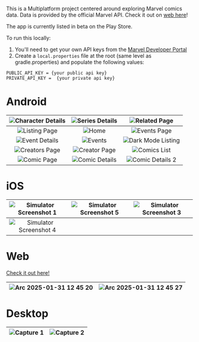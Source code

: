 This is a Multiplatform project centered around exploring Marvel comics data. Data is provided by the official Marvel API. Check it out on [web here](https://pocketpowered.github.io/infinityindex/)!

The app is currently listed in beta on the Play Store.

To run this locally:
1. You'll need to get your own API keys from the [Marvel Developer Portal](https://developer.marvel.com/docs)
2. Create a `local.properties` file at the root (same level as gradle.properties) and populate the following values:
```
PUBLIC_API_KEY = {your public api key}
PRIVATE_API_KEY =  {your private api key}
```

<h1>Android</h1>

| ![Character Details](https://github.com/user-attachments/assets/9d5b5306-8f83-4347-8931-7af29dd20910) | ![Series Details](https://github.com/user-attachments/assets/e59d6b8e-62df-495c-8f58-2930dd570262) | ![Related Page](https://github.com/user-attachments/assets/aadf52f3-b78b-41f3-90c6-263e608cc47a) |
|:-----------------------------------------------------:|:-------------------------------------------------:|:-------------------------------------------------:|
| ![Listing Page](https://github.com/user-attachments/assets/602466b5-38e2-4b7a-9e88-b0180dfd68e6) | ![Home](https://github.com/user-attachments/assets/3035700a-aeee-47be-b07b-21515975d915) | ![Events Page](https://github.com/user-attachments/assets/30f64c00-3213-4660-a7df-cbfdba9cab50) |
| ![Event Details](https://github.com/user-attachments/assets/a9dbcddc-daf5-4a53-88ce-ce658d04739e) | ![Events](https://github.com/user-attachments/assets/a579dbd8-7392-4190-a70c-600ac43328f0) | ![Dark Mode Listing](https://github.com/user-attachments/assets/d42f5c99-afe4-4fb2-86e7-5f0b18d1bbf2) |
| ![Creators Page](https://github.com/user-attachments/assets/8c8d7c7a-b9b8-4e0b-bc8f-89e21f692ecb) | ![Creator Page](https://github.com/user-attachments/assets/3f80a6e6-e435-4321-a550-ac20149fc9a6) | ![Comics List](https://github.com/user-attachments/assets/049e8b2a-dfd8-4335-9c68-9ec13dcc892e) |
| ![Comic Page](https://github.com/user-attachments/assets/28f58717-31bb-4958-8a1a-83a1fc9f1e8c) | ![Comic Details](https://github.com/user-attachments/assets/79a9eb7f-921d-4f20-a23c-8e655248ed96) | ![Comic Details 2](https://github.com/user-attachments/assets/e8f59a9e-bece-44e1-ac3d-61bedd8e26e9) |




<h1>iOS</h1>

| ![Simulator Screenshot 1](https://github.com/user-attachments/assets/0f8d1c79-89f8-4df2-a8fd-4f566829af71) | ![Simulator Screenshot 5](https://github.com/user-attachments/assets/e57f1f61-953e-497f-818e-33841de70256) | ![Simulator Screenshot 3](https://github.com/user-attachments/assets/3c53e47d-14b4-42ac-9ec5-1aef6a633f18) |
|:--------------------------------------------------------:|:--------------------------------------------------------:|:--------------------------------------------------------:|
| ![Simulator Screenshot 4](https://github.com/user-attachments/assets/c9374e6a-776e-4dc3-8fe2-ee7f21c5631d) | | |

<h1>Web</h1>

[Check it out here!](https://wongislandd.github.io/infinityindex/)

| ![Arc 2025-01-31 12 45 20](https://github.com/user-attachments/assets/9e1d3cc4-1d78-43ac-9322-6b313616a108) | ![Arc 2025-01-31 12 45 27](https://github.com/user-attachments/assets/25823ae7-5aa9-4eaa-a74f-4f27045aaafd) |
|:---------------------------------------------------:|:---------------------------------------------------:|


<h1>Desktop</h1>

| ![Capture 1](https://github.com/user-attachments/assets/ec230af4-e511-4646-aa70-b25d5d3bb378) | ![Capture 2](https://github.com/user-attachments/assets/7464eed2-d793-42d9-884b-0fe93cbf15b2) |
|:---------------------------------------------------:|:---------------------------------------------------:|

